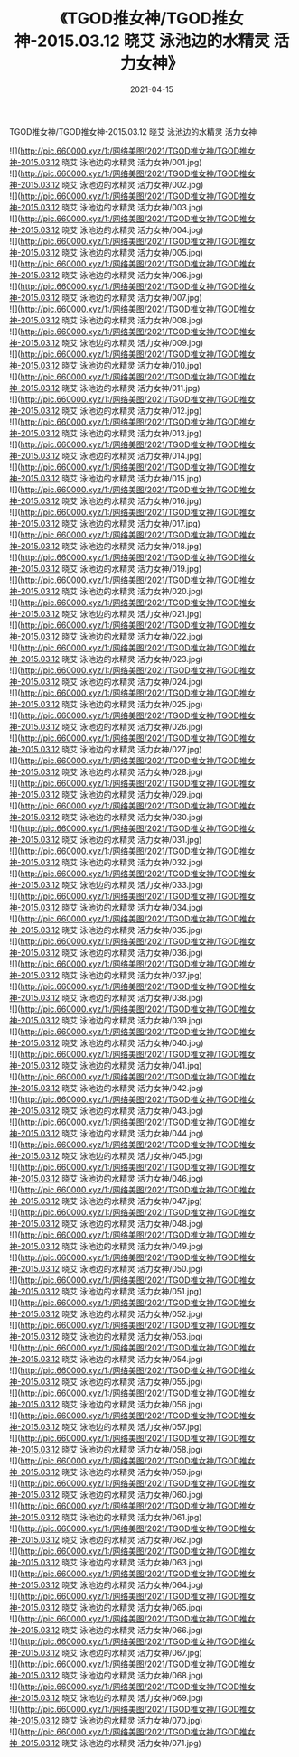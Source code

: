 ﻿---
layout: post
title:  《TGOD推女神/TGOD推女神-2015.03.12 晓艾 泳池边的水精灵 活力女神》
date:   2021-04-15
img: http://pic.660000.xyz/1:/网络美图/2021/TGOD推女神/TGOD推女神-2015.03.12 晓艾 泳池边的水精灵 活力女神/000.jpg
categories: [美女, 清纯, 唯美]
---

TGOD推女神/TGOD推女神-2015.03.12 晓艾 泳池边的水精灵 活力女神

 ![](http://pic.660000.xyz/1:/网络美图/2021/TGOD推女神/TGOD推女神-2015.03.12 晓艾 泳池边的水精灵 活力女神/001.jpg) <br>![](http://pic.660000.xyz/1:/网络美图/2021/TGOD推女神/TGOD推女神-2015.03.12 晓艾 泳池边的水精灵 活力女神/002.jpg) <br>![](http://pic.660000.xyz/1:/网络美图/2021/TGOD推女神/TGOD推女神-2015.03.12 晓艾 泳池边的水精灵 活力女神/003.jpg) <br>![](http://pic.660000.xyz/1:/网络美图/2021/TGOD推女神/TGOD推女神-2015.03.12 晓艾 泳池边的水精灵 活力女神/004.jpg) <br>![](http://pic.660000.xyz/1:/网络美图/2021/TGOD推女神/TGOD推女神-2015.03.12 晓艾 泳池边的水精灵 活力女神/005.jpg) <br>![](http://pic.660000.xyz/1:/网络美图/2021/TGOD推女神/TGOD推女神-2015.03.12 晓艾 泳池边的水精灵 活力女神/006.jpg) <br>![](http://pic.660000.xyz/1:/网络美图/2021/TGOD推女神/TGOD推女神-2015.03.12 晓艾 泳池边的水精灵 活力女神/007.jpg) <br>![](http://pic.660000.xyz/1:/网络美图/2021/TGOD推女神/TGOD推女神-2015.03.12 晓艾 泳池边的水精灵 活力女神/008.jpg) <br>![](http://pic.660000.xyz/1:/网络美图/2021/TGOD推女神/TGOD推女神-2015.03.12 晓艾 泳池边的水精灵 活力女神/009.jpg) <br>![](http://pic.660000.xyz/1:/网络美图/2021/TGOD推女神/TGOD推女神-2015.03.12 晓艾 泳池边的水精灵 活力女神/010.jpg) <br>![](http://pic.660000.xyz/1:/网络美图/2021/TGOD推女神/TGOD推女神-2015.03.12 晓艾 泳池边的水精灵 活力女神/011.jpg) <br>![](http://pic.660000.xyz/1:/网络美图/2021/TGOD推女神/TGOD推女神-2015.03.12 晓艾 泳池边的水精灵 活力女神/012.jpg) <br>![](http://pic.660000.xyz/1:/网络美图/2021/TGOD推女神/TGOD推女神-2015.03.12 晓艾 泳池边的水精灵 活力女神/013.jpg) <br>![](http://pic.660000.xyz/1:/网络美图/2021/TGOD推女神/TGOD推女神-2015.03.12 晓艾 泳池边的水精灵 活力女神/014.jpg) <br>![](http://pic.660000.xyz/1:/网络美图/2021/TGOD推女神/TGOD推女神-2015.03.12 晓艾 泳池边的水精灵 活力女神/015.jpg) <br>![](http://pic.660000.xyz/1:/网络美图/2021/TGOD推女神/TGOD推女神-2015.03.12 晓艾 泳池边的水精灵 活力女神/016.jpg) <br>![](http://pic.660000.xyz/1:/网络美图/2021/TGOD推女神/TGOD推女神-2015.03.12 晓艾 泳池边的水精灵 活力女神/017.jpg) <br>![](http://pic.660000.xyz/1:/网络美图/2021/TGOD推女神/TGOD推女神-2015.03.12 晓艾 泳池边的水精灵 活力女神/018.jpg) <br>![](http://pic.660000.xyz/1:/网络美图/2021/TGOD推女神/TGOD推女神-2015.03.12 晓艾 泳池边的水精灵 活力女神/019.jpg) <br>![](http://pic.660000.xyz/1:/网络美图/2021/TGOD推女神/TGOD推女神-2015.03.12 晓艾 泳池边的水精灵 活力女神/020.jpg) <br>![](http://pic.660000.xyz/1:/网络美图/2021/TGOD推女神/TGOD推女神-2015.03.12 晓艾 泳池边的水精灵 活力女神/021.jpg) <br>![](http://pic.660000.xyz/1:/网络美图/2021/TGOD推女神/TGOD推女神-2015.03.12 晓艾 泳池边的水精灵 活力女神/022.jpg) <br>![](http://pic.660000.xyz/1:/网络美图/2021/TGOD推女神/TGOD推女神-2015.03.12 晓艾 泳池边的水精灵 活力女神/023.jpg) <br>![](http://pic.660000.xyz/1:/网络美图/2021/TGOD推女神/TGOD推女神-2015.03.12 晓艾 泳池边的水精灵 活力女神/024.jpg) <br>![](http://pic.660000.xyz/1:/网络美图/2021/TGOD推女神/TGOD推女神-2015.03.12 晓艾 泳池边的水精灵 活力女神/025.jpg) <br>![](http://pic.660000.xyz/1:/网络美图/2021/TGOD推女神/TGOD推女神-2015.03.12 晓艾 泳池边的水精灵 活力女神/026.jpg) <br>![](http://pic.660000.xyz/1:/网络美图/2021/TGOD推女神/TGOD推女神-2015.03.12 晓艾 泳池边的水精灵 活力女神/027.jpg) <br>![](http://pic.660000.xyz/1:/网络美图/2021/TGOD推女神/TGOD推女神-2015.03.12 晓艾 泳池边的水精灵 活力女神/028.jpg) <br>![](http://pic.660000.xyz/1:/网络美图/2021/TGOD推女神/TGOD推女神-2015.03.12 晓艾 泳池边的水精灵 活力女神/029.jpg) <br>![](http://pic.660000.xyz/1:/网络美图/2021/TGOD推女神/TGOD推女神-2015.03.12 晓艾 泳池边的水精灵 活力女神/030.jpg) <br>![](http://pic.660000.xyz/1:/网络美图/2021/TGOD推女神/TGOD推女神-2015.03.12 晓艾 泳池边的水精灵 活力女神/031.jpg) <br>![](http://pic.660000.xyz/1:/网络美图/2021/TGOD推女神/TGOD推女神-2015.03.12 晓艾 泳池边的水精灵 活力女神/032.jpg) <br>![](http://pic.660000.xyz/1:/网络美图/2021/TGOD推女神/TGOD推女神-2015.03.12 晓艾 泳池边的水精灵 活力女神/033.jpg) <br>![](http://pic.660000.xyz/1:/网络美图/2021/TGOD推女神/TGOD推女神-2015.03.12 晓艾 泳池边的水精灵 活力女神/034.jpg) <br>![](http://pic.660000.xyz/1:/网络美图/2021/TGOD推女神/TGOD推女神-2015.03.12 晓艾 泳池边的水精灵 活力女神/035.jpg) <br>![](http://pic.660000.xyz/1:/网络美图/2021/TGOD推女神/TGOD推女神-2015.03.12 晓艾 泳池边的水精灵 活力女神/036.jpg) <br>![](http://pic.660000.xyz/1:/网络美图/2021/TGOD推女神/TGOD推女神-2015.03.12 晓艾 泳池边的水精灵 活力女神/037.jpg) <br>![](http://pic.660000.xyz/1:/网络美图/2021/TGOD推女神/TGOD推女神-2015.03.12 晓艾 泳池边的水精灵 活力女神/038.jpg) <br>![](http://pic.660000.xyz/1:/网络美图/2021/TGOD推女神/TGOD推女神-2015.03.12 晓艾 泳池边的水精灵 活力女神/039.jpg) <br>![](http://pic.660000.xyz/1:/网络美图/2021/TGOD推女神/TGOD推女神-2015.03.12 晓艾 泳池边的水精灵 活力女神/040.jpg) <br>![](http://pic.660000.xyz/1:/网络美图/2021/TGOD推女神/TGOD推女神-2015.03.12 晓艾 泳池边的水精灵 活力女神/041.jpg) <br>![](http://pic.660000.xyz/1:/网络美图/2021/TGOD推女神/TGOD推女神-2015.03.12 晓艾 泳池边的水精灵 活力女神/042.jpg) <br>![](http://pic.660000.xyz/1:/网络美图/2021/TGOD推女神/TGOD推女神-2015.03.12 晓艾 泳池边的水精灵 活力女神/043.jpg) <br>![](http://pic.660000.xyz/1:/网络美图/2021/TGOD推女神/TGOD推女神-2015.03.12 晓艾 泳池边的水精灵 活力女神/044.jpg) <br>![](http://pic.660000.xyz/1:/网络美图/2021/TGOD推女神/TGOD推女神-2015.03.12 晓艾 泳池边的水精灵 活力女神/045.jpg) <br>![](http://pic.660000.xyz/1:/网络美图/2021/TGOD推女神/TGOD推女神-2015.03.12 晓艾 泳池边的水精灵 活力女神/046.jpg) <br>![](http://pic.660000.xyz/1:/网络美图/2021/TGOD推女神/TGOD推女神-2015.03.12 晓艾 泳池边的水精灵 活力女神/047.jpg) <br>![](http://pic.660000.xyz/1:/网络美图/2021/TGOD推女神/TGOD推女神-2015.03.12 晓艾 泳池边的水精灵 活力女神/048.jpg) <br>![](http://pic.660000.xyz/1:/网络美图/2021/TGOD推女神/TGOD推女神-2015.03.12 晓艾 泳池边的水精灵 活力女神/049.jpg) <br>![](http://pic.660000.xyz/1:/网络美图/2021/TGOD推女神/TGOD推女神-2015.03.12 晓艾 泳池边的水精灵 活力女神/050.jpg) <br>![](http://pic.660000.xyz/1:/网络美图/2021/TGOD推女神/TGOD推女神-2015.03.12 晓艾 泳池边的水精灵 活力女神/051.jpg) <br>![](http://pic.660000.xyz/1:/网络美图/2021/TGOD推女神/TGOD推女神-2015.03.12 晓艾 泳池边的水精灵 活力女神/052.jpg) <br>![](http://pic.660000.xyz/1:/网络美图/2021/TGOD推女神/TGOD推女神-2015.03.12 晓艾 泳池边的水精灵 活力女神/053.jpg) <br>![](http://pic.660000.xyz/1:/网络美图/2021/TGOD推女神/TGOD推女神-2015.03.12 晓艾 泳池边的水精灵 活力女神/054.jpg) <br>![](http://pic.660000.xyz/1:/网络美图/2021/TGOD推女神/TGOD推女神-2015.03.12 晓艾 泳池边的水精灵 活力女神/055.jpg) <br>![](http://pic.660000.xyz/1:/网络美图/2021/TGOD推女神/TGOD推女神-2015.03.12 晓艾 泳池边的水精灵 活力女神/056.jpg) <br>![](http://pic.660000.xyz/1:/网络美图/2021/TGOD推女神/TGOD推女神-2015.03.12 晓艾 泳池边的水精灵 活力女神/057.jpg) <br>![](http://pic.660000.xyz/1:/网络美图/2021/TGOD推女神/TGOD推女神-2015.03.12 晓艾 泳池边的水精灵 活力女神/058.jpg) <br>![](http://pic.660000.xyz/1:/网络美图/2021/TGOD推女神/TGOD推女神-2015.03.12 晓艾 泳池边的水精灵 活力女神/059.jpg) <br>![](http://pic.660000.xyz/1:/网络美图/2021/TGOD推女神/TGOD推女神-2015.03.12 晓艾 泳池边的水精灵 活力女神/060.jpg) <br>![](http://pic.660000.xyz/1:/网络美图/2021/TGOD推女神/TGOD推女神-2015.03.12 晓艾 泳池边的水精灵 活力女神/061.jpg) <br>![](http://pic.660000.xyz/1:/网络美图/2021/TGOD推女神/TGOD推女神-2015.03.12 晓艾 泳池边的水精灵 活力女神/062.jpg) <br>![](http://pic.660000.xyz/1:/网络美图/2021/TGOD推女神/TGOD推女神-2015.03.12 晓艾 泳池边的水精灵 活力女神/063.jpg) <br>![](http://pic.660000.xyz/1:/网络美图/2021/TGOD推女神/TGOD推女神-2015.03.12 晓艾 泳池边的水精灵 活力女神/064.jpg) <br>![](http://pic.660000.xyz/1:/网络美图/2021/TGOD推女神/TGOD推女神-2015.03.12 晓艾 泳池边的水精灵 活力女神/065.jpg) <br>![](http://pic.660000.xyz/1:/网络美图/2021/TGOD推女神/TGOD推女神-2015.03.12 晓艾 泳池边的水精灵 活力女神/066.jpg) <br>![](http://pic.660000.xyz/1:/网络美图/2021/TGOD推女神/TGOD推女神-2015.03.12 晓艾 泳池边的水精灵 活力女神/067.jpg) <br>![](http://pic.660000.xyz/1:/网络美图/2021/TGOD推女神/TGOD推女神-2015.03.12 晓艾 泳池边的水精灵 活力女神/068.jpg) <br>![](http://pic.660000.xyz/1:/网络美图/2021/TGOD推女神/TGOD推女神-2015.03.12 晓艾 泳池边的水精灵 活力女神/069.jpg) <br>![](http://pic.660000.xyz/1:/网络美图/2021/TGOD推女神/TGOD推女神-2015.03.12 晓艾 泳池边的水精灵 活力女神/070.jpg) <br>![](http://pic.660000.xyz/1:/网络美图/2021/TGOD推女神/TGOD推女神-2015.03.12 晓艾 泳池边的水精灵 活力女神/071.jpg) <br>